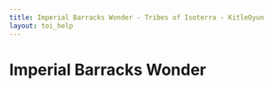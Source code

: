 ```yaml
---
title: Imperial Barracks Wonder - Tribes of Isoterra - KitleOyun
layout: toi_help
---
```


<h1 class="h1">Imperial Barracks Wonder</h1>
